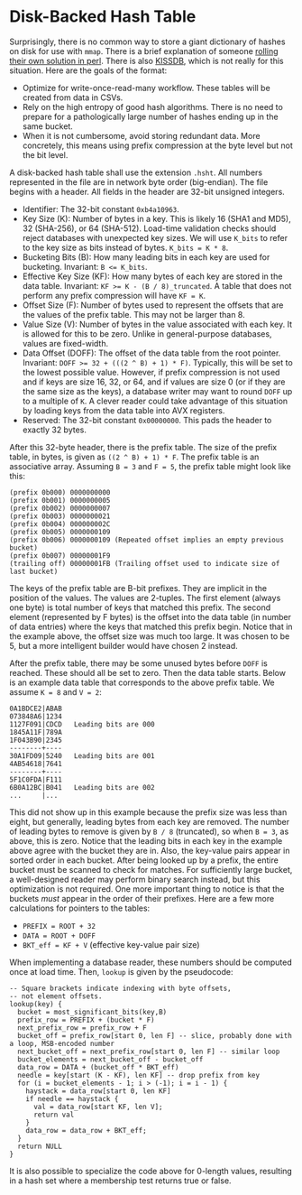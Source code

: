 # Disk-Backed Hash Table

Surprisingly, there is no common way to store a giant dictionary of
hashes on disk for use with `mmap`. There is a brief explanation of
someone [rolling their own solution in perl](https://stackoverflow.com/a/509179/1405768).
There is also [KISSDB](https://github.com/adamierymenko/kissdb), which
is not really for this situation. Here are the goals of the format:

* Optimize for write-once-read-many workflow. These tables will be
  created from data in CSVs.
* Rely on the high entropy of good hash algorithms. There is no need
  to prepare for a pathologically large number of hashes ending up
  in the same bucket.
* When it is not cumbersome, avoid storing redundant data. More
  concretely, this means using prefix compression at the byte level
  but not the bit level.

A disk-backed hash table shall use the extension `.hsht`. All numbers
represented in the file are in network byte order (big-endian). The
file begins with a header. All fields in the header are 32-bit unsigned
integers.

* Identifier: The 32-bit constant `0xb4a10963`.
* Key Size (K): Number of bytes in a key. This is likely 16 (SHA1 and MD5),
  32 (SHA-256), or 64 (SHA-512). Load-time validation checks should
  reject databases with unexpected key sizes. We will use `K_bits` to
  refer to the key size as bits instead of bytes. `K_bits = K * 8`.
* Bucketing Bits (B): How many leading bits in each key are used for
  bucketing. Invariant: `B <= K_bits`.
* Effective Key Size (KF): How many bytes of each key are stored in
  the data table. Invariant: `KF >= K - (B / 8)_truncated`. A table
  that does not perform any prefix compression will have `KF = K`.
* Offset Size (F): Number of bytes used to represent the offsets that
  are the values of the prefix table. This may not be larger than 8.
* Value Size (V): Number of bytes in the value associated with each key.
  It is allowed for this to be zero. Unlike in general-purpose databases,
  values are fixed-width.
* Data Offset (DOFF): The offset of the data table from the root pointer.
  Invariant: `DOFF >= 32 + (((2 ^ B) + 1) * F)`. Typically, this will
  be set to the lowest possible value. However, if prefix compression
  is not used and if keys are size 16, 32, or 64, and if values are size 0
  (or if they are the same size as the keys), a database writer may want
  to round `DOFF` up to a multiple of `K`. A clever reader could take
  advantage of this situation by loading keys from the data table into
  AVX registers.
* Reserved: The 32-bit constant `0x00000000`. This pads the header to
  exactly 32 bytes.

After this 32-byte header, there is the prefix table. The size of the
prefix table, in bytes, is given as `((2 ^ B) + 1) * F`. The prefix table
is an associative array. Assuming `B = 3` and `F = 5`, the prefix table
might look like this:

    (prefix 0b000) 0000000000
    (prefix 0b001) 0000000005
    (prefix 0b002) 0000000007
    (prefix 0b003) 0000000021
    (prefix 0b004) 000000002C
    (prefix 0b005) 0000000109
    (prefix 0b006) 0000000109 (Repeated offset implies an empty previous bucket)
    (prefix 0b007) 00000001F9
    (trailing off) 00000001FB (Trailing offset used to indicate size of last bucket)

The keys of the prefix table are B-bit prefixes. They are implicit in the
position of the values. The values are 2-tuples. The first element (always
one byte) is total number of keys that matched this prefix. The second
element (represented by F bytes) is the offset into the data table (in number
of data entries) where the keys that matched this prefix begin. Notice that
in the example above, the offset size was much too large. It was chosen to
be 5, but a more intelligent builder would have chosen 2 instead.

After the prefix table, there may be some unused bytes before `DOFF` is
reached. These should all be set to zero. Then the data table starts.
Below is an example data table that corresponds to the above prefix table.
We assume `K = 8` and `V = 2`:

    0A1BDCE2|ABAB
    073848A6|1234
    1127F091|CDCD   Leading bits are 000
    1845A11F|789A
    1F043B90|2345
    --------+----
    30A1FD09|5240   Leading bits are 001
    4AB54618|7641
    --------+----
    5F1C0FDA|F111
    6B0A12BC|B041   Leading bits are 002
    ...     |...

This did not show up in this example because the prefix size was less than
eight, but generally, leading bytes from each key are removed. The number
of leading bytes to remove is given by `B / 8` (truncated), so when `B = 3`,
as above, this is zero. Notice that the leading bits in each key in the
example above agree with the bucket they are in. Also, the key-value pairs
appear in sorted order in each bucket. After being looked up by a prefix, the
entire bucket must be scanned to check for matches. For sufficiently large
bucket, a well-designed reader may perform binary search instead, but this
optimization is not required. One more important thing to notice is that the
buckets *must* appear in the order of their prefixes. Here are a few more
calculations for pointers to the tables:

* `PREFIX = ROOT + 32`
* `DATA = ROOT + DOFF`
* `BKT_eff = KF + V` (effective key-value pair size)

When implementing a database reader, these numbers should be computed
once at load time. Then, `lookup` is given by the pseudocode:

    -- Square brackets indicate indexing with byte offsets,
    -- not element offsets.
    lookup(key) {
      bucket = most_significant_bits(key,B)
      prefix_row = PREFIX + (bucket * F)
      next_prefix_row = prefix_row + F
      bucket_off = prefix_row[start 0, len F] -- slice, probably done with a loop, MSB-encoded number
      next_bucket_off = next_prefix_row[start 0, len F] -- similar loop
      bucket_elements = next_bucket_off - bucket_off
      data_row = DATA + (bucket_off * BKT_eff)
      needle = key[start (K - KF), len KF] -- drop prefix from key
      for (i = bucket_elements - 1; i > (-1); i = i - 1) {
        haystack = data_row[start 0, len KF]
        if needle == haystack {
          val = data_row[start KF, len V];
          return val
        }
        data_row = data_row + BKT_eff;
      }
      return NULL
    }

It is also possible to specialize the code above for 0-length values,
resulting in a hash set where a membership test returns true or false.
